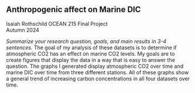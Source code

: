 ## Anthropogenic affect on Marine DIC

Isaiah Rothschild
OCEAN 215 Final Project  
Autumn 2024  

*Summarize your research question, goals, and main results in 3-4 sentences.*
The goal of my analysis of these datasets is to determine if atmospheric CO2 has an effect on marine CO2 levels. My goals are to create figures that display the data in a way that is easy to answer the question. The graphs I generated display atmospheric CO2 over time and marine DIC over time from three different stations. All of these graphs show a general trend of increasing carbon concentrations in all four datasets over time.